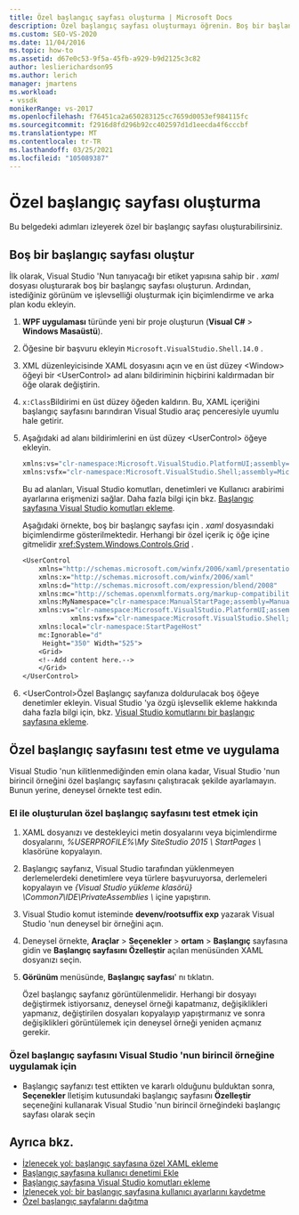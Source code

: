 ```yaml
---
title: Özel başlangıç sayfası oluşturma | Microsoft Docs
description: Özel başlangıç sayfası oluşturmayı öğrenin. Boş bir başlangıç sayfasıyla başlayın, boş UserControl öğesine denetimler ekleyin ve ardından sayfanızı test edin.
ms.custom: SEO-VS-2020
ms.date: 11/04/2016
ms.topic: how-to
ms.assetid: d67e0c53-9f5a-45fb-a929-b9d2125c3c82
author: leslierichardson95
ms.author: lerich
manager: jmartens
ms.workload:
- vssdk
monikerRange: vs-2017
ms.openlocfilehash: f76451ca2a650283125cc7659d0053ef984115fc
ms.sourcegitcommit: f2916d8fd296b92cc402597d1d1eecda4f6cccbf
ms.translationtype: MT
ms.contentlocale: tr-TR
ms.lasthandoff: 03/25/2021
ms.locfileid: "105089387"
---
```

# <a name="creating-a-custom-start-page"></a>Özel başlangıç sayfası oluşturma

Bu belgedeki adımları izleyerek özel bir başlangıç sayfası oluşturabilirsiniz.

## <a name="create-a-blank-start-page"></a>Boş bir başlangıç sayfası oluştur

İlk olarak, Visual Studio 'Nun tanıyacağı bir etiket yapısına sahip bir *. xaml* dosyası oluşturarak boş bir başlangıç sayfası oluşturun. Ardından, istediğiniz görünüm ve işlevselliği oluşturmak için biçimlendirme ve arka plan kodu ekleyin.

1. **WPF uygulaması** türünde yeni bir proje oluşturun (**Visual C#**  >  **Windows Masaüstü**).

2. Öğesine bir başvuru ekleyin `Microsoft.VisualStudio.Shell.14.0` .

3. XML düzenleyicisinde XAML dosyasını açın ve en üst düzey \<Window> öğeyi bir \<UserControl> ad alanı bildiriminin hiçbirini kaldırmadan bir öğe olarak değiştirin.

4. `x:Class`Bildirimi en üst düzey öğeden kaldırın. Bu, XAML içeriğini başlangıç sayfasını barındıran Visual Studio araç penceresiyle uyumlu hale getirir.

5. Aşağıdaki ad alanı bildirimlerini en üst düzey \<UserControl> öğeye ekleyin.

    ```vb
    xmlns:vs="clr-namespace:Microsoft.VisualStudio.PlatformUI;assembly=Microsoft.VisualStudio.Shell.14.0"
    xmlns:vsfx="clr-namespace:Microsoft.VisualStudio.Shell;assembly=Microsoft.VisualStudio.Shell.14.0"
    ```

     Bu ad alanları, Visual Studio komutları, denetimleri ve Kullanıcı arabirimi ayarlarına erişmenizi sağlar. Daha fazla bilgi için bkz. [Başlangıç sayfasına Visual Studio komutları ekleme](../extensibility/adding-visual-studio-commands-to-a-start-page.md).

     Aşağıdaki örnekte, boş bir başlangıç sayfası için *. xaml* dosyasındaki biçimlendirme gösterilmektedir. Herhangi bir özel içerik iç öğe içine gitmelidir <xref:System.Windows.Controls.Grid> .

    ```vb
    <UserControl
        xmlns="http://schemas.microsoft.com/winfx/2006/xaml/presentation"
        xmlns:x="http://schemas.microsoft.com/winfx/2006/xaml"
        xmlns:d="http://schemas.microsoft.com/expression/blend/2008"
        xmlns:mc="http://schemas.openxmlformats.org/markup-compatibility/2006"
        xmlns:MyNamespace="clr-namespace:ManualStartPage;assembly=ManualStartPage"
        xmlns:vs="clr-namespace:Microsoft.VisualStudio.PlatformUI;assembly=Microsoft.VisualStudio.Shell.14.0"
                xmlns:vsfx="clr-namespace:Microsoft.VisualStudio.Shell;assembly=Microsoft.VisualStudio.Shell.14.0"
        xmlns:local="clr-namespace:StartPageHost"
        mc:Ignorable="d"
         Height="350" Width="525">
        <Grid>
        <!--Add content here.-->
        </Grid>
    </UserControl>
    ```

6. \<UserControl>Özel Başlangıç sayfanıza doldurulacak boş öğeye denetimler ekleyin. Visual Studio 'ya özgü işlevsellik ekleme hakkında daha fazla bilgi için, bkz. [Visual Studio komutlarını bir başlangıç sayfasına ekleme](../extensibility/adding-visual-studio-commands-to-a-start-page.md).

## <a name="test-and-apply-the-custom-start-page"></a>Özel başlangıç sayfasını test etme ve uygulama

Visual Studio 'nun kilitlenmediğinden emin olana kadar, Visual Studio 'nun birincil örneğini özel başlangıç sayfasını çalıştıracak şekilde ayarlamayın. Bunun yerine, deneysel örnekte test edin.

### <a name="to-test-a-manually-created-custom-start-page"></a>El ile oluşturulan özel başlangıç sayfasını test etmek için

1. XAML dosyanızı ve destekleyici metin dosyalarını veya biçimlendirme dosyalarını, *%USERPROFILE%\My SiteStudio 2015 \ StartPages \\* klasörüne kopyalayın.

2. Başlangıç sayfanız, Visual Studio tarafından yüklenmeyen derlemelerdeki denetimlere veya türlere başvuruyorsa, derlemeleri kopyalayın ve *{Visual Studio yükleme klasörü} \Common7\IDE\PrivateAssemblies \\* içine yapıştırın.

3. Visual Studio komut isteminde **devenv/rootsuffix exp** yazarak Visual Studio 'nun deneysel bir örneğini açın.

4. Deneysel örnekte, **Araçlar**  >  **Seçenekler**  >  **ortam**  >  **Başlangıç** sayfasına gidin ve **Başlangıç sayfasını Özelleştir** açılan menüsünden XAML dosyanızı seçin.

5. **Görünüm** menüsünde, **Başlangıç sayfası**' nı tıklatın.

     Özel başlangıç sayfanız görüntülenmelidir. Herhangi bir dosyayı değiştirmek istiyorsanız, deneysel örneği kapatmanız, değişiklikleri yapmanız, değiştirilen dosyaları kopyalayıp yapıştırmanız ve sonra değişiklikleri görüntülemek için deneysel örneği yeniden açmanız gerekir.

### <a name="to-apply-the-custom-start-page-in-the-primary-instance-of-visual-studio"></a>Özel başlangıç sayfasını Visual Studio 'nun birincil örneğine uygulamak için

- Başlangıç sayfanızı test ettikten ve kararlı olduğunu bulduktan sonra, **Seçenekler** Iletişim kutusundaki başlangıç sayfasını **Özelleştir** seçeneğini kullanarak Visual Studio 'nun birincil örneğindeki başlangıç sayfası olarak seçin

## <a name="see-also"></a>Ayrıca bkz.

- [İzlenecek yol: başlangıç sayfasına özel XAML ekleme](../extensibility/walkthrough-adding-custom-xaml-to-the-start-page.md)
- [Başlangıç sayfasına kullanıcı denetimi Ekle](../extensibility/adding-user-control-to-the-start-page.md)
- [Başlangıç sayfasına Visual Studio komutları ekleme](../extensibility/adding-visual-studio-commands-to-a-start-page.md)
- [İzlenecek yol: bir başlangıç sayfasına kullanıcı ayarlarını kaydetme](../extensibility/walkthrough-saving-user-settings-on-a-start-page.md)
- [Özel başlangıç sayfalarını dağıtma](../extensibility/deploying-custom-start-pages.md)
